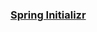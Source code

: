 ### [Spring Initializr](https://start.spring.io/#!type=maven-project&language=java&platformVersion=2.7.0&packaging=jar&jvmVersion=11&groupId=com.example&artifactId=springbatch&name=springbatch&description=Example%20project%20for%20Spring%20Batch&packageName=com.example.springbatch&dependencies=lombok,mybatis,postgresql,batch)
